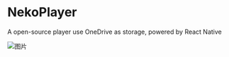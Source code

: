 # NekoPlayer
A open-source player use OneDrive as storage, powered by React Native

![图片](https://github.com/Zackiss/NekoPlayer/assets/77574790/fd9431e8-c21e-4188-891d-8f6dbf2f73da)
